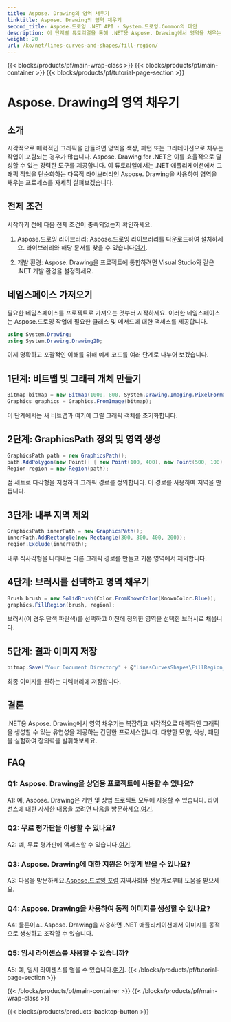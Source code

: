 ```yaml
---
title: Aspose. Drawing의 영역 채우기
linktitle: Aspose. Drawing의 영역 채우기
second_title: Aspose.드로잉 .NET API - System.드로잉.Common의 대안
description: 이 단계별 튜토리얼을 통해 .NET용 Aspose. Drawing에서 영역을 채우는 방법을 알아보세요. 그래픽 디자인 기술을 쉽게 향상시킬 수 있습니다.
weight: 20
url: /ko/net/lines-curves-and-shapes/fill-region/
---
```


{{< blocks/products/pf/main-wrap-class >}}
{{< blocks/products/pf/main-container >}}
{{< blocks/products/pf/tutorial-page-section >}}

# Aspose. Drawing의 영역 채우기

## 소개

시각적으로 매력적인 그래픽을 만들려면 영역을 색상, 패턴 또는 그라데이션으로 채우는 작업이 포함되는 경우가 많습니다. Aspose. Drawing for .NET은 이를 효율적으로 달성할 수 있는 강력한 도구를 제공합니다. 이 튜토리얼에서는 .NET 애플리케이션에서 그래픽 작업을 단순화하는 다목적 라이브러리인 Aspose. Drawing을 사용하여 영역을 채우는 프로세스를 자세히 살펴보겠습니다.

## 전제 조건

시작하기 전에 다음 전제 조건이 충족되었는지 확인하세요.

1.  Aspose.드로잉 라이브러리: Aspose.드로잉 라이브러리를 다운로드하여 설치하세요. 라이브러리와 해당 문서를 찾을 수 있습니다[여기](https://reference.aspose.com/drawing/net/).

2. 개발 환경: Aspose. Drawing을 프로젝트에 통합하려면 Visual Studio와 같은 .NET 개발 환경을 설정하세요.

## 네임스페이스 가져오기

필요한 네임스페이스를 프로젝트로 가져오는 것부터 시작하세요. 이러한 네임스페이스는 Aspose.드로잉 작업에 필요한 클래스 및 메서드에 대한 액세스를 제공합니다.

```csharp
using System.Drawing;
using System.Drawing.Drawing2D;
```


이제 명확하고 포괄적인 이해를 위해 예제 코드를 여러 단계로 나누어 보겠습니다.

## 1단계: 비트맵 및 그래픽 개체 만들기

```csharp
Bitmap bitmap = new Bitmap(1000, 800, System.Drawing.Imaging.PixelFormat.Format32bppPArgb);
Graphics graphics = Graphics.FromImage(bitmap);
```

이 단계에서는 새 비트맵과 여기에 그릴 그래픽 객체를 초기화합니다.

## 2단계: GraphicsPath 정의 및 영역 생성

```csharp
GraphicsPath path = new GraphicsPath();
path.AddPolygon(new Point[] { new Point(100, 400), new Point(500, 100), new Point(900, 400), new Point(500, 700) });
Region region = new Region(path);
```

점 세트로 다각형을 지정하여 그래픽 경로를 정의합니다. 이 경로를 사용하여 지역을 만듭니다.

## 3단계: 내부 지역 제외

```csharp
GraphicsPath innerPath = new GraphicsPath();
innerPath.AddRectangle(new Rectangle(300, 300, 400, 200));
region.Exclude(innerPath);
```

내부 직사각형을 나타내는 다른 그래픽 경로를 만들고 기본 영역에서 제외합니다.

## 4단계: 브러시를 선택하고 영역 채우기

```csharp
Brush brush = new SolidBrush(Color.FromKnownColor(KnownColor.Blue));
graphics.FillRegion(brush, region);
```

브러시(이 경우 단색 파란색)를 선택하고 이전에 정의한 영역을 선택한 브러시로 채웁니다.

## 5단계: 결과 이미지 저장

```csharp
bitmap.Save("Your Document Directory" + @"LinesCurvesShapes\FillRegion_out.png");
```

최종 이미지를 원하는 디렉터리에 저장합니다.

## 결론

.NET용 Aspose. Drawing에서 영역 채우기는 복잡하고 시각적으로 매력적인 그래픽을 생성할 수 있는 유연성을 제공하는 간단한 프로세스입니다. 다양한 모양, 색상, 패턴을 실험하여 창의력을 발휘해보세요.

## FAQ

### Q1: Aspose. Drawing을 상업용 프로젝트에 사용할 수 있나요?

 A1: 예, Aspose. Drawing은 개인 및 상업 프로젝트 모두에 사용할 수 있습니다. 라이선스에 대한 자세한 내용을 보려면 다음을 방문하세요.[여기](https://purchase.aspose.com/buy).

### Q2: 무료 평가판을 이용할 수 있나요?

 A2: 예, 무료 평가판에 액세스할 수 있습니다.[여기](https://releases.aspose.com/).

### Q3: Aspose. Drawing에 대한 지원은 어떻게 받을 수 있나요?

 A3: 다음을 방문하세요.[Aspose.드로잉 포럼](https://forum.aspose.com/c/diagram/17) 지역사회와 전문가로부터 도움을 받으세요.

### Q4: Aspose. Drawing을 사용하여 동적 이미지를 생성할 수 있나요?

A4: 물론이죠. Aspose. Drawing을 사용하면 .NET 애플리케이션에서 이미지를 동적으로 생성하고 조작할 수 있습니다.

### Q5: 임시 라이센스를 사용할 수 있습니까?

 A5: 예, 임시 라이센스를 얻을 수 있습니다.[여기](https://purchase.aspose.com/temporary-license/).
{{< /blocks/products/pf/tutorial-page-section >}}

{{< /blocks/products/pf/main-container >}}
{{< /blocks/products/pf/main-wrap-class >}}

{{< blocks/products/products-backtop-button >}}

